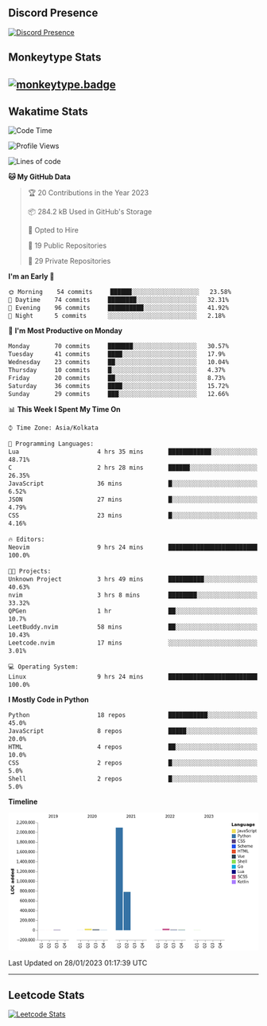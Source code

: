 ## Discord Presence
[![Discord Presence](https://lanyard.cnrad.dev/api/534981034400284712)](https://discord.com/users/534981034400284712)

## Monkeytype Stats
[![monkeytype.badge]][monkeytype]
---

## Wakatime Stats
<!--START_SECTION:waka-->
![Code Time](http://img.shields.io/badge/Code%20Time-413%20hrs%2050%20mins-blue)

![Profile Views](http://img.shields.io/badge/Profile%20Views-141-blue)

![Lines of code](https://img.shields.io/badge/From%20Hello%20World%20I%27ve%20Written-3%20Million%20lines%20of%20code-blue)

**🐱 My GitHub Data** 

> 🏆 20 Contributions in the Year 2023
 > 
> 📦 284.2 kB Used in GitHub's Storage 
 > 
> 💼 Opted to Hire
 > 
> 📜 19 Public Repositories 
 > 
> 🔑 29 Private Repositories  
 > 
**I'm an Early 🐤** 

```text
🌞 Morning    54 commits     ██████░░░░░░░░░░░░░░░░░░░   23.58% 
🌆 Daytime    74 commits     ████████░░░░░░░░░░░░░░░░░   32.31% 
🌃 Evening    96 commits     ██████████░░░░░░░░░░░░░░░   41.92% 
🌙 Night      5 commits      ░░░░░░░░░░░░░░░░░░░░░░░░░   2.18%

```
📅 **I'm Most Productive on Monday** 

```text
Monday       70 commits     ███████░░░░░░░░░░░░░░░░░░   30.57% 
Tuesday      41 commits     ████░░░░░░░░░░░░░░░░░░░░░   17.9% 
Wednesday    23 commits     ██░░░░░░░░░░░░░░░░░░░░░░░   10.04% 
Thursday     10 commits     █░░░░░░░░░░░░░░░░░░░░░░░░   4.37% 
Friday       20 commits     ██░░░░░░░░░░░░░░░░░░░░░░░   8.73% 
Saturday     36 commits     ████░░░░░░░░░░░░░░░░░░░░░   15.72% 
Sunday       29 commits     ███░░░░░░░░░░░░░░░░░░░░░░   12.66%

```


📊 **This Week I Spent My Time On** 

```text
⌚︎ Time Zone: Asia/Kolkata

💬 Programming Languages: 
Lua                      4 hrs 35 mins       ████████████░░░░░░░░░░░░░   48.71% 
C                        2 hrs 28 mins       ██████░░░░░░░░░░░░░░░░░░░   26.35% 
JavaScript               36 mins             █░░░░░░░░░░░░░░░░░░░░░░░░   6.52% 
JSON                     27 mins             █░░░░░░░░░░░░░░░░░░░░░░░░   4.79% 
CSS                      23 mins             █░░░░░░░░░░░░░░░░░░░░░░░░   4.16%

🔥 Editors: 
Neovim                   9 hrs 24 mins       █████████████████████████   100.0%

🐱‍💻 Projects: 
Unknown Project          3 hrs 49 mins       ██████████░░░░░░░░░░░░░░░   40.63% 
nvim                     3 hrs 8 mins        ████████░░░░░░░░░░░░░░░░░   33.32% 
QPGen                    1 hr                ██░░░░░░░░░░░░░░░░░░░░░░░   10.7% 
LeetBuddy.nvim           58 mins             ██░░░░░░░░░░░░░░░░░░░░░░░   10.43% 
Leetcode.nvim            17 mins             ░░░░░░░░░░░░░░░░░░░░░░░░░   3.01%

💻 Operating System: 
Linux                    9 hrs 24 mins       █████████████████████████   100.0%

```

**I Mostly Code in Python** 

```text
Python                   18 repos            ███████████░░░░░░░░░░░░░░   45.0% 
JavaScript               8 repos             █████░░░░░░░░░░░░░░░░░░░░   20.0% 
HTML                     4 repos             ██░░░░░░░░░░░░░░░░░░░░░░░   10.0% 
CSS                      2 repos             █░░░░░░░░░░░░░░░░░░░░░░░░   5.0% 
Shell                    2 repos             █░░░░░░░░░░░░░░░░░░░░░░░░   5.0%

```


**Timeline**

![Chart not found](https://raw.githubusercontent.com/Dhanus3133/Dhanus3133/main/charts/bar_graph.png) 


 Last Updated on 28/01/2023 01:17:39 UTC
<!--END_SECTION:waka-->
---

## Leetcode Stats
[![Leetcode Stats](https://leetcard.jacoblin.cool/Dhanus007?theme=dark&extension=activity&border=3&radius=30)](https://leetcode.com/Dhanus007)


[monkeytype.badge]: https://img.shields.io/endpoint?style=for-the-badge&url=https%3A%2F%2Fmonkeytype-badge-vhd5lan7mmhz.runkit.sh%3Fmessage%3D122wpm%26label%3Dmonkeytype%26logoVariant%3Done
[monkeytype]: https://monkeytype.com/profile/dhanus
